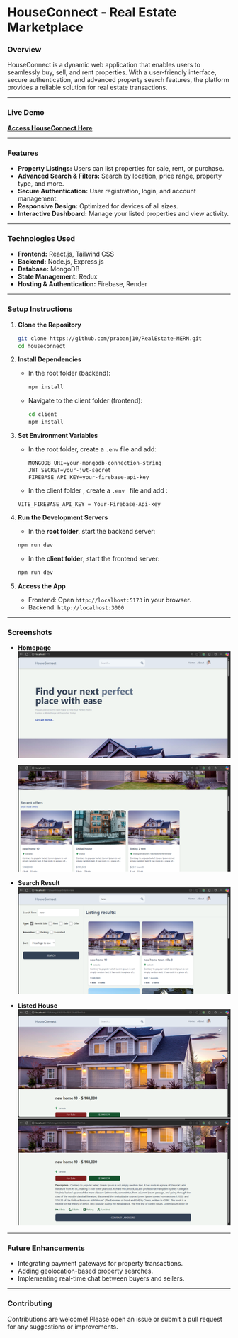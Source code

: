 
# **HouseConnect - Real Estate Marketplace**

### **Overview**  
HouseConnect is a dynamic web application that enables users to seamlessly buy, sell, and rent properties. With a user-friendly interface, secure authentication, and advanced property search features, the platform provides a reliable solution for real estate transactions.

---

### **Live Demo**  
[**Access HouseConnect Here**](https://houseconnect.onrender.com/)  

---

### **Features**  
- **Property Listings:** Users can list properties for sale, rent, or purchase.  
- **Advanced Search & Filters:** Search by location, price range, property type, and more.  
- **Secure Authentication:** User registration, login, and account management.  
- **Responsive Design:** Optimized for devices of all sizes.  
- **Interactive Dashboard:** Manage your listed properties and view activity.  

---

### **Technologies Used**  
- **Frontend:** React.js, Tailwind CSS  
- **Backend:** Node.js, Express.js  
- **Database:** MongoDB  
- **State Management:** Redux
- **Hosting & Authentication:** Firebase, Render

---

### **Setup Instructions**  

1. **Clone the Repository**  
   ```bash
   git clone https://github.com/prabanj10/RealEstate-MERN.git
   cd houseconnect
   ```

2. **Install Dependencies**  
   - In the root folder (backend):  
     ```bash
     npm install
     ```  
   - Navigate to the client folder (frontend):  
     ```bash
     cd client
     npm install
     ```

3. **Set Environment Variables**  
   - In the root folder, create a `.env` file and add:  
     ```env
     MONGODB_URI=your-mongodb-connection-string
     JWT_SECRET=your-jwt-secret
     FIREBASE_API_KEY=your-firebase-api-key
     ```
    - In the client folder , create a `.env ` file and add :
     ```env
     VITE_FIREBASE_API_KEY = Your-Firebase-Api-key

4. **Run the Development Servers**  
    - In the **root folder**, start the backend server:  
     ```bash
     npm run dev
     ```  
    - In the **client folder**, start the frontend server:  
     ```bash
     npm run dev
     ```  

6. **Access the App**  
   - Frontend: Open `http://localhost:5173` in your browser.  
   - Backend:  `http://localhost:3000`

---

### **Screenshots**

- **Homepage**  
  ![Homepage](./screenshots/Home.png)
  
  ![Homepage](./screenshots/home3.png)

- **Search Result**  
  ![Search result](./screenshots/search_result.png)

- **Listed House**  
  ![Listed House](./screenshots/listed_item1.png)
  ![Listed House](./screenshots/listed_item2.png)


---

### **Future Enhancements**  
- Integrating payment gateways for property transactions.  
- Adding geolocation-based property searches.  
- Implementing real-time chat between buyers and sellers.

---

### **Contributing**  
Contributions are welcome! Please open an issue or submit a pull request for any suggestions or improvements.

